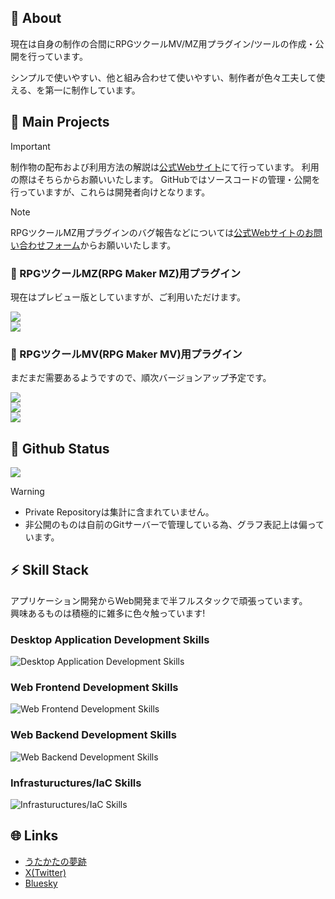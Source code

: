 ## :memo: About
現在は自身の制作の合間にRPGツクールMV/MZ用プラグイン/ツールの作成・公開を行っています。

シンプルで使いやすい、他と組み合わせて使いやすい、制作者が色々工夫して使える、を第一に制作しています。

## :gift: Main Projects

> [!IMPORTANT]
> 制作物の配布および利用方法の解説は<a href="https://www.utakata-no-yume.net" target="_blank">公式Webサイト</a>にて行っています。
> 利用の際はそちらからお願いいたします。
> GitHubではソースコードの管理・公開を行っていますが、これらは開発者向けとなります。

> [!NOTE]
> RPGツクールMZ用プラグインのバグ報告などについては<a href="https://www.utakata-no-yume.net/contact/rpgmvmz/" target="_blank">公式Webサイトのお問い合わせフォーム</a>からお願いいたします。

<!--
<div class="mb05">
    <a href="https://github.com/t-akatsuki/****" target="_blank">
        <picture>
            <source srcset="https://github-readme-stats.vercel.app/api/pin/?username=t-akatsuki&repo=****&description_lines_count=1&lang=ja&theme=dark" media="(prefers-color-scheme: dark)">
            <source srcset="https://github-readme-stats.vercel.app/api/pin/?username=t-akatsuki&repo=****&description_lines_count=1&lang=ja&theme=light" media="(prefers-color-scheme: light), (prefers-color-scheme: no-preference)">
            <img src="https://github-readme-stats.vercel.app/api/pin/?username=t-akatsuki&repo=****&description_lines_count=1&lang=ja&theme=light">
        </picture>
    </a>
</div>
-->

### :electric_plug: RPGツクールMZ(RPG Maker MZ)用プラグイン
現在はプレビュー版としていますが、ご利用いただけます。

<!-- t-akatsuki/UTA_CommonSaveMZ -->
<div class="mb05">
    <a href="https://github.com/t-akatsuki/UTA_CommonSaveMZ" target="_blank">
        <picture>
            <source srcset="https://github-readme-stats.vercel.app/api/pin/?username=t-akatsuki&repo=UTA_CommonSaveMZ&description_lines_count=1&lang=ja&theme=dark" media="(prefers-color-scheme: dark)">
            <source srcset="https://github-readme-stats.vercel.app/api/pin/?username=t-akatsuki&repo=UTA_CommonSaveMZ&description_lines_count=1&lang=ja&theme=light" media="(prefers-color-scheme: light), (prefers-color-scheme: no-preference)">
            <img src="https://github-readme-stats.vercel.app/api/pin/?username=t-akatsuki&repo=UTA_CommonSaveMZ&description_lines_count=1&lang=ja&theme=light">
        </picture>
    </a>
</div>

<!-- t-akatsuki/UTA_MessageSkipMZ -->
<div class="mb05">
    <a href="https://github.com/t-akatsuki/UTA_MessageSkipMZ" target="_blank">
        <picture>
            <source srcset="https://github-readme-stats.vercel.app/api/pin/?username=t-akatsuki&repo=UTA_MessageSkipMZ&description_lines_count=1&lang=ja&theme=dark" media="(prefers-color-scheme: dark)">
            <source srcset="https://github-readme-stats.vercel.app/api/pin/?username=t-akatsuki&repo=UTA_MessageSkipMZ&description_lines_count=1&lang=ja&theme=light" media="(prefers-color-scheme: light), (prefers-color-scheme: no-preference)">
            <img src="https://github-readme-stats.vercel.app/api/pin/?username=t-akatsuki&repo=UTA_MessageSkipMZ&description_lines_count=1&lang=ja&theme=light">
        </picture>
    </a>
</div>

### :electric_plug: RPGツクールMV(RPG Maker MV)用プラグイン
まだまだ需要あるようですので、順次バージョンアップ予定です。

<!-- t-akatsuki/UTA_CommonSaveMV -->
<div class="mb05">
    <a href="https://github.com/t-akatsuki/UTA_CommonSaveMV" target="_blank">
        <picture>
            <source srcset="https://github-readme-stats.vercel.app/api/pin/?username=t-akatsuki&repo=UTA_CommonSaveMV&description_lines_count=1&lang=ja&theme=dark" media="(prefers-color-scheme: dark)">
            <source srcset="https://github-readme-stats.vercel.app/api/pin/?username=t-akatsuki&repo=UTA_CommonSaveMV&description_lines_count=1&lang=ja&theme=light" media="(prefers-color-scheme: light), (prefers-color-scheme: no-preference)">
            <img src="https://github-readme-stats.vercel.app/api/pin/?username=t-akatsuki&repo=UTA_CommonSaveMV&description_lines_count=1&lang=ja&theme=light">
        </picture>
    </a>
</div>

<!-- t-akatsuki/UTA_MessageSkipMV -->
<div class="mb05">
    <a href="https://github.com/t-akatsuki/UTA_MessageSkipMV" target="_blank">
        <picture>
            <source srcset="https://github-readme-stats.vercel.app/api/pin/?username=t-akatsuki&repo=UTA_MessageSkipMV&description_lines_count=1&lang=ja&theme=dark" media="(prefers-color-scheme: dark)">
            <source srcset="https://github-readme-stats.vercel.app/api/pin/?username=t-akatsuki&repo=UTA_MessageSkipMV&description_lines_count=1&lang=ja&theme=light" media="(prefers-color-scheme: light), (prefers-color-scheme: no-preference)">
            <img src="https://github-readme-stats.vercel.app/api/pin/?username=t-akatsuki&repo=UTA_MessageSkipMV&description_lines_count=1&lang=ja&theme=light">
        </picture>
    </a>
</div>

<!-- t-akatsuki/UTA_EncounterControlMV -->
<div class="mb05">
    <a href="https://github.com/t-akatsuki/UTA_EncounterControlMV" target="_blank">
        <picture>
            <source srcset="https://github-readme-stats.vercel.app/api/pin/?username=t-akatsuki&repo=UTA_EncounterControlMV&description_lines_count=1&lang=ja&theme=dark" media="(prefers-color-scheme: dark)">
            <source srcset="https://github-readme-stats.vercel.app/api/pin/?username=t-akatsuki&repo=UTA_EncounterControlMV&description_lines_count=1&lang=ja&theme=light" media="(prefers-color-scheme: light), (prefers-color-scheme: no-preference)">
            <img src="https://github-readme-stats.vercel.app/api/pin/?username=t-akatsuki&repo=UTA_EncounterControlMV&description_lines_count=1&lang=ja&theme=light">
        </picture>
    </a>
</div>

## :sushi: Github Status

<!-- github-readme-stats -->
<!-- Most Used Languages -->
<picture>
    <source srcset="https://github-readme-stats.vercel.app/api/top-langs/?username=T-Akatsuki&count_private=true&layout=donut&langs_count=8&theme=dark" media="(prefers-color-scheme: dark)">
    <source srcset="https://github-readme-stats.vercel.app/api/top-langs/?username=T-Akatsuki&count_private=true&layout=donut&langs_count=8&theme=light" media="(prefers-color-scheme: light), (prefers-color-scheme: no-preference)">
    <img src="https://github-readme-stats.vercel.app/api/top-langs/?username=T-Akatsuki&count_private=true&layout=donut&langs_count=8&theme=light">
</picture>

> [!WARNING]
> - Private Repositoryは集計に含まれていません。
> - 非公開のものは自前のGitサーバーで管理している為、グラフ表記上は偏っています。

## :zap: Skill Stack
アプリケーション開発からWeb開発まで半フルスタックで頑張っています。  
興味あるものは積極的に雑多に色々触っています!

### Desktop Application Development Skills
<div>
    <img src="https://skillicons.dev/icons?i=cpp,cs,visualstudio" alt="Desktop Application Development Skills">
</div>

### Web Frontend Development Skills
<div>
    <img src="https://skillicons.dev/icons?i=html,css,sass,js,ts,electron,vscode" alt="Web Frontend Development Skills">
</div>

### Web Backend Development Skills
<div>
    <img src="https://skillicons.dev/icons?i=py,django,flask,php,mysql,postgres,vscode" alt="Web Backend Development Skills">
</div>

### Infrastuructures/IaC Skills
<div>
    <img src="https://skillicons.dev/icons?i=aws,docker,ansible" alt="Infrastuructures/IaC Skills">
</div>

## :globe_with_meridians: Links
- <a href="https://www.utakata-no-yume.net" target="_blank">うたかたの夢跡</a>
- <a href="https://x.com/t_akatsuki" target="_blank">X(Twitter)</a>
- <a href="https://bsky.app/profile/t-akatsuki.utakata-no-yume.net" target="_blank">Bluesky</a>

